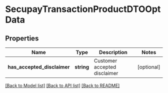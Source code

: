 # SecupayTransactionProductDTOOptData

## Properties
Name | Type | Description | Notes
------------ | ------------- | ------------- | -------------
**has_accepted_disclaimer** | **string** | Customer accepted disclaimer | [optional] 

[[Back to Model list]](../README.md#documentation-for-models) [[Back to API list]](../README.md#documentation-for-api-endpoints) [[Back to README]](../README.md)


